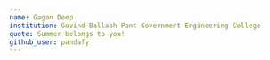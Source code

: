 ```yaml
---
name: Gagan Deep
institution: Govind Ballabh Pant Government Engineering College
quote: Summer belongs to you!
github_user: pandafy
---
```

